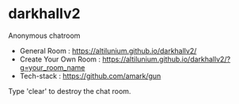 # darkhallv2
Anonymous chatroom

* General Room : https://altilunium.github.io/darkhallv2/
* Create Your Own Room : https://altilunium.github.io/darkhallv2/?g=your_room_name
* Tech-stack : https://github.com/amark/gun

Type 'clear' to destroy the chat room.

